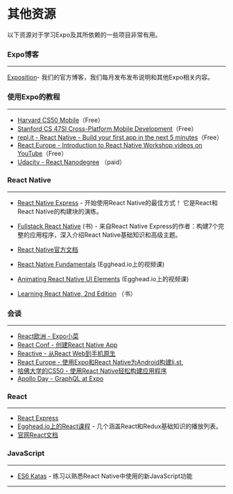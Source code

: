 # 其他资源

以下资源对于学习Expo及其所依赖的一些项目非常有用。

### Expo博客
___
[Exposition](https://blog.expo.io/)- 我们的官方博客，我们每月发布发布说明和其他Expo相关内容。

### 使用Expo的教程
___
* [Harvard CS50 Mobile](https://cs50.github.io/mobile/)（Free）
* [Stanford CS 47SI Cross-Platform Mobile Development](https://web.stanford.edu/class/cs47si/)（Free）
* [repl.it - React Native - Build your first app in the next 5 minutes](https://repl.it/site/react_native)（Free）
* [React Europe - Introduction to React Native Workshop videos on YouTube](https://www.youtube.com/playlist?list=PLCC436JpVnK2RFms3NG9ubPToWCNbMLbT)（Free）
* [Udacity - React Nanodegree](https://cn.udacity.com/course/react-nanodegree--nd019)
（paid）

### React Native
___

* [React Native Express](http://www.reactnativeexpress.com/) - 开始使用React Native的最佳方式！ 它是React和React Native的构建块的演练。
* [Fullstack React Native](https://www.fullstackreact.com/react-native/) (书) - 来自React Native Express的作者：构建7个完整的应用程序，深入介绍React Native基础知识和高级主题。
* [React Native官方文档](https://facebook.github.io/react-native/docs/getting-started) 

* [React Native Fundamentals](https://egghead.io/courses/react-native-fundamentals)  (Egghead.io上的视频课)
* [Animating React Native UI Elements](https://egghead.io/courses/animate-react-native-ui-elements)  (Egghead.io上的视频课)
* [Learning React Native, 2nd Edition](http://shop.oreilly.com/product/0636920085270.do) （书）

### 会谈
___
* [React欧洲 - Expo小菜](https://www.youtube.com/watch?v=U0vnAW4UNXE)
* [React Conf  - 创建React Native App](https://www.youtube.com/watch?v=9baaVjGdBqs)
* [Reactive - 从React Web到手机原生](https://www.youtube.com/watch?v=-XxSCi8TKuk)
* [React Europe  - 使用Expo和React Native为Android构建li.st.](https://www.youtube.com/watch?v=cI9bDvDEsYE)
* [哈佛大学的CS50  - 使用React Native轻松构建应用程序](https://www.youtube.com/watch?v=uFrAZfPW9JY)
* [Apollo Day - GraphQL at Expo](https://www.youtube.com/watch?v=E398q4HGRBA)

### React
___
* [React Express](http://www.react.express/)
* [Egghead.io上的React课程](https://egghead.io/technologies/react) - 几个涵盖React和Redux基础知识的播放列表。
* [官网React文档](https://reactjs.org/docs/getting-started.html)

### JavaScript
___
* [ES6 Katas](http://es6katas.org/) - 练习以熟悉React Native中使用的新JavaScript功能
___